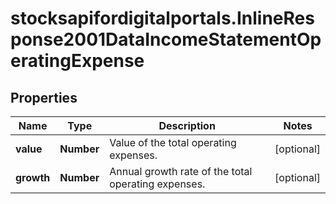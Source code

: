 # stocksapifordigitalportals.InlineResponse2001DataIncomeStatementOperatingExpense

## Properties

Name | Type | Description | Notes
------------ | ------------- | ------------- | -------------
**value** | **Number** | Value of the total operating expenses. | [optional] 
**growth** | **Number** | Annual growth rate of the total operating expenses. | [optional] 


